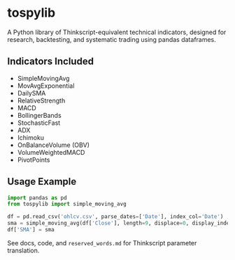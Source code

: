 # tospylib
A Python library of Thinkscript-equivalent technical indicators, designed for research, backtesting, and systematic trading using pandas dataframes.

## Indicators Included
- SimpleMovingAvg
- MovAvgExponential
- DailySMA
- RelativeStrength
- MACD
- BollingerBands
- StochasticFast
- ADX
- Ichimoku
- OnBalanceVolume (OBV)
- VolumeWeightedMACD
- PivotPoints

## Usage Example
```python
import pandas as pd
from tospylib import simple_moving_avg

df = pd.read_csv('ohlcv.csv', parse_dates=['Date'], index_col='Date')
sma = simple_moving_avg(df['Close'], length=9, displace=0, display_index=df.index)
df['SMA'] = sma
```
See docs, code, and `reserved_words.md` for Thinkscript parameter translation.
